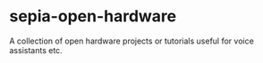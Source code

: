 # sepia-open-hardware
A collection of open hardware projects or tutorials useful for voice assistants etc.
